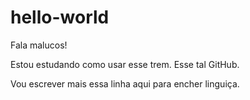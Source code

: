 # hello-world

Fala malucos!

Estou estudando como usar esse trem. Esse tal GitHub.

Vou escrever mais essa linha aqui para encher linguiça.
